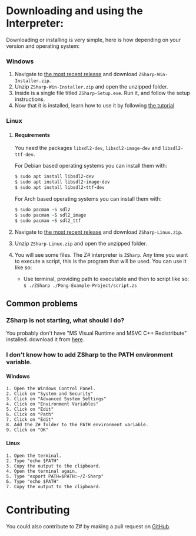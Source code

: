 # Downloading and using the Interpreter:
Downloading or installing is very simple, here is how depending on your version and operating system:

### Windows
1. Navigate to [the most recent release](https://github.com/sam-astro/Z-Sharp/releases) and download `ZSharp-Win-Installer.zip`.
2. Unzip `ZSharp-Win-Installer.zip` and open the unzipped folder.
3. Inside is a single file titled `ZSharp-Setup.exe`. Run it, and follow the setup instructions.
4. Now that it is installed, learn how to use it by following [the tutorial](https://awildergoose.github.io/ZSharpDocs/#/hello-world)

### Linux
1. #### Requirements
    You need the packages `libsdl2-dev`, `libsdl2-image-dev` and `libsdl2-ttf-dev`.
    
    For Debian based operating systems you can install them with:
    ```ruby
    $ sudo apt install libsdl2-dev
    $ sudo apt install libsdl2-image-dev
    $ sudo apt install libsdl2-ttf-dev
    ```
    
    For Arch based operating systems you can install them with:
    
    ```ruby
    $ sudo pacman -S sdl2
    $ sudo pacman -S sdl2_image
    $ sudo pacman -S sdl2_ttf
    ```

2. Navigate to [the most recent release](https://github.com/sam-astro/Z-Sharp/releases) and download `ZSharp-Linux.zip`.
3. Unzip `ZSharp-Linux.zip` and open the unzipped folder.
4. You will see some files. The Z# interpreter is `ZSharp`. Any time you want to execute a script, this is the program that will be used. You can use it like so:
    * Use terminal, providing path to executable and then to script like so:
    `$ ./ZSharp ./Pong-Example-Project/script.zs`


## Common problems

### ZSharp is not starting, what should I do?

You probably don't have "MS Visual Runtime and MSVC C++ Redistribute" installed. download it from [here](https://docs.microsoft.com/en-us/cpp/windows/latest-supported-vc-redist?view=msvc-170).

### I don't know how to add ZSharp to the PATH environment variable.

#### Windows

    1. Open the Windows Control Panel.
    2. Click on "System and Security"
    3. Click on "Advanced System Settings"
    4. Click on "Environment Variables"
    5. Click on "Edit"
    6. Click on "Path"
    7. Click on "Edit"
    8. Add the Z# folder to the PATH environment variable.
    9. Click on "OK"

#### Linux

    1. Open the terminal.
    2. Type "echo $PATH"
    3. Copy the output to the clipboard.
    4. Open the terminal again.
    5. Type "export PATH=$PATH:~/Z-Sharp"
    6. Type "echo $PATH"
    7. Copy the output to the clipboard.


# Contributing

You could also contribute to Z# by making a pull request on [GitHub](https://github.com/sam-astro/Z-Sharp/).
